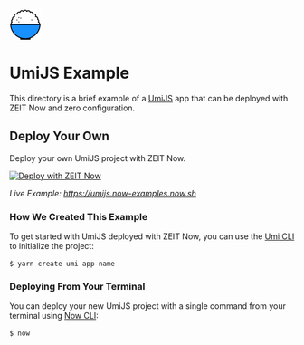 ![UmiJS Logo](https://github.com/zeit/now/blob/master/packages/frameworks/logos/umi.svg)

# UmiJS Example

This directory is a brief example of a [UmiJS](https://umijs.org/) app that can be deployed with ZEIT Now and zero configuration.

## Deploy Your Own

Deploy your own UmiJS project with ZEIT Now.

[![Deploy with ZEIT Now](https://vercel.com/button)](https://vercel.com/import/project?template=https://github.com/zeit/now/tree/master/examples/umijs)

_Live Example: https://umijs.now-examples.now.sh_

### How We Created This Example

To get started with UmiJS deployed with ZEIT Now, you can use the [Umi CLI](https://github.com/umijs/create-umi) to initialize the project:

```shell
$ yarn create umi app-name
```

### Deploying From Your Terminal

You can deploy your new UmiJS project with a single command from your terminal using [Now CLI](https://vercel.com/download):

```shell
$ now
```
